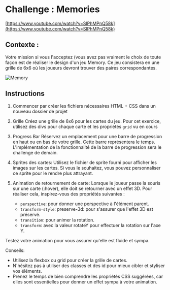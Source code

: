# Challenge : Memories 

[https://www.youtube.com/watch?v=SlPhMPnQ58k](https://www.youtube.com/watch?v=SlPhMPnQ58k)

## Contexte :
Votre mission si vous l'acceptez (vous avez pas vraiment le choix de toute façon est de réaliser le design d'un jeu Memory. 
Ce jeu consistera en une grille de 6x6 où les joueurs devront trouver des paires correspondantes.

![Memory](memory.png)

## Instructions
1. Commencer par créer les fichiers nécessaires HTML + CSS dans un nouveau dossier de projet 

2. Grille
Créez une grille de 6x6 pour les cartes du jeu.
Pour cet exercice, utilisez des divs pour chaque carte et les propriétés `grid` vu en cours

3. Progress Bar 
Réservez un emplacement pour une barre de progression en haut ou en bas de votre grille. Cette barre représentera le temps. L'implémentation de la fonctionnalité de la barre de progression sera le challenge de demain.

4. Sprites des cartes:
Utilisez le fichier de sprite fourni pour afficher les images sur les cartes.
Si vous le souhaitez, vous pouvez personnaliser ce sprite pour le rendre plus attrayant.

5. Animation de retournement de carte:
Lorsque le joueur passe la souris sur une carte (:hover), elle doit se retourner avec un effet 3D.
Pour réaliser cela, inspirez-vous des propriétés suivantes :
     - `perspective`: pour donner une perspective à l'élément parent.
     - `transform-style`: preserve-3d: pour s'assurer que l'effet 3D est préservé.
     - `transition`: pour animer la rotation.
     - `transform`: avec la valeur rotateY pour effectuer la rotation sur l'axe Y.

Testez votre animation pour vous assurer qu'elle est fluide et sympa.

Conseils:
- Utilisez la flexbox ou grid pour créer la grille de cartes.
- N'hésitez pas à utiliser des classes et des id pour mieux cibler et styliser vos éléments.
- Prenez le temps de bien comprendre les propriétés CSS suggérées, car elles sont essentielles pour donner un effet sympa à votre animation.